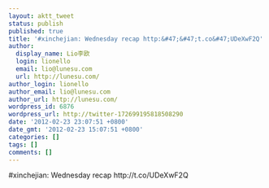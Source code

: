 ```yaml
---
layout: aktt_tweet
status: publish
published: true
title: '#xinchejian: Wednesday recap http:&#47;&#47;t.co&#47;UDeXwF2Q'
author:
  display_name: Lio李欧
  login: lionello
  email: lio@lunesu.com
  url: http://lunesu.com/
author_login: lionello
author_email: lio@lunesu.com
author_url: http://lunesu.com/
wordpress_id: 6876
wordpress_url: http://twitter-172699195818508290
date: '2012-02-23 23:07:51 +0800'
date_gmt: '2012-02-23 15:07:51 +0800'
categories: []
tags: []
comments: []
---
```

<p>#xinchejian: Wednesday recap http:&#47;&#47;t.co&#47;UDeXwF2Q</p>
